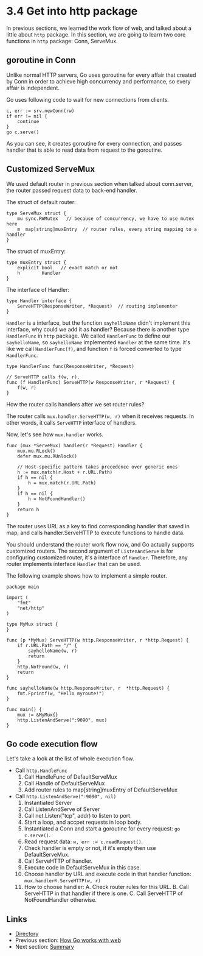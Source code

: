 # 3.4 Get into http package

In previous sections, we learned the work flow of web, and talked about a little about `http` package. In this section, we are going to learn two core functions in `http` package: Conn, ServeMux.

## goroutine in Conn

Unlike normal HTTP servers, Go uses goroutine for every affair that created by Conn in order to achieve high concurrency and performance, so every affair is independent.

Go uses following code to wait for new connections from clients.

	c, err := srv.newConn(rw)
	if err != nil {
    	continue
	}
	go c.serve()
	
As you can see, it creates goroutine for every connection, and passes handler that is able to read data from request to the goroutine.

## Customized ServeMux

We used default router in previous section when talked about conn.server, the router passed request data to back-end handler.

The struct of default router:

	type ServeMux struct {
    	mu sync.RWMutex   // because of concurrency, we have to use mutex here
    	m  map[string]muxEntry  // router rules, every string mapping to a handler
	}
	
The struct of muxEntry:

	type muxEntry struct {
    	explicit bool   // exact match or not
    	h        Handler
	}
	
The interface of Handler:

	type Handler interface {
    	ServeHTTP(ResponseWriter, *Request)  // routing implementer
	}
	
`Handler` is a interface, but the function `sayhelloName` didn't implement this interface, why could we add it as handler? Because there is another type `HandlerFunc` in `http` package. We called `HandlerFunc` to define our `sayhelloName`, so `sayhelloName` implemented `Handler` at the same time. it's like we call `HandlerFunc(f)`, and function `f` is forced converted to type `HandlerFunc`.

	type HandlerFunc func(ResponseWriter, *Request)

	// ServeHTTP calls f(w, r).
	func (f HandlerFunc) ServeHTTP(w ResponseWriter, r *Request) {
    	f(w, r)
	}
	
How the router calls handlers after we set router rules?

The router calls `mux.handler.ServeHTTP(w, r)` when it receives requests. In other words, it calls `ServeHTTP` interface of handlers.

Now, let's see how `mux.handler` works.

	func (mux *ServeMux) handler(r *Request) Handler {
    	mux.mu.RLock()
    	defer mux.mu.RUnlock()

    	// Host-specific pattern takes precedence over generic ones
    	h := mux.match(r.Host + r.URL.Path)
    	if h == nil {
        	h = mux.match(r.URL.Path)
    	}
    	if h == nil {
        	h = NotFoundHandler()
    	}
    	return h
	}
	
The router uses URL as a key to find corresponding handler that saved in map, and calls handler.ServeHTTP to execute functions to handle data.

You should understand the router work flow now, and Go actually supports customized routers. The second argument of `ListenAndServe` is for configuring customized router, it's a interface of `Handler`. Therefore, any router implements interface `Handler` that can be used.

The following example shows how to implement a simple router.

	package main

	import (
    	"fmt"
    	"net/http"
	)

	type MyMux struct {
	}

	func (p *MyMux) ServeHTTP(w http.ResponseWriter, r *http.Request) {
    	if r.URL.Path == "/" {
        	sayhelloName(w, r)
        	return
    	}
    	http.NotFound(w, r)
    	return
	}

	func sayhelloName(w http.ResponseWriter, r 	*http.Request) {
    	fmt.Fprintf(w, "Hello myroute!")
	}

	func main() {
    	mux := &MyMux{}
    	http.ListenAndServe(":9090", mux)
	}
	
## Go code execution flow

Let's take a look at the list of whole execution flow.

- Call `http.HandleFunc`
	1. Call HandleFunc of DefaultServeMux
	2. Call Handle of DefaultServeMux
	3. Add router rules to map[string]muxEntry of DefaultServeMux
- Call `http.ListenAndServe(":9090", nil)`
	1. Instantiated Server
	2. Call ListenAndServe of Server
	3. Call net.Listen("tcp", addr) to listen to port.
	4. Start a loop, and accpet requests in loop body.
	5. Instantiated a Conn and start a goroutine for every request: `go c.serve()`.
	6. Read request data: `w, err := c.readRequest()`.
	7. Check handler is empty or not, if it's empty then use DefaultServeMux.
	8. Call ServeHTTP of handler.
	9. Execute code in DefaultServeMux in this case.
	10. Choose handler by URL and execute code in that handler function: `mux.handler®.ServeHTTP(w, r)`
	11. How to choose handler:
		A. Check router rules for this URL.
		B. Call ServeHTTP in that handler if there is one.
		C. Call ServeHTTP of NotFoundHandler otherwise.
			
## Links

- [Directory](preface.md)
- Previous section: [How Go works with web](03.3.md)
- Next section: [Summary](03.5.md)
